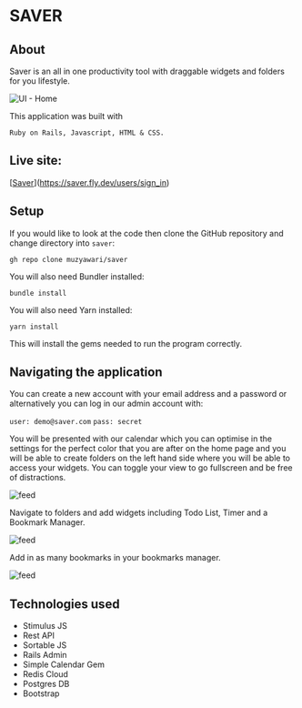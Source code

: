 
# SAVER

## About

Saver is an all in one productivity tool with draggable widgets and folders for you lifestyle. 


![UI - Home](app/assets/images/og.png)

This application was built with
```
Ruby on Rails, Javascript, HTML & CSS.
```

## Live site:

[[Saver](https://www.monosaver.com/)](https://saver.fly.dev/users/sign_in)

## Setup

If you would like to look at the code then clone the GitHub repository and change directory into `saver`:
```
gh repo clone muzyawari/saver
```

You will also need Bundler installed:
```
bundle install
```
You will also need Yarn installed:
```
yarn install
```
This will install the gems needed to run the program correctly.

## Navigating the application

You can create a new account with your email address and a password or alternatively you can log in our admin account with:

`user: demo@saver.com`
`pass: secret`

You will be presented with our calendar which you can optimise in the settings for the perfect color that you are after on the home page and you will be able to create folders on the left hand side where you will be able to access your widgets. You can toggle your view to go fullscreen and be free of distractions. 

![feed](app/assets/images/homepage.png)

Navigate to folders and add widgets including Todo List, Timer and a Bookmark Manager. 

![feed](app/assets/images/Folder.png)

Add in as many bookmarks in your bookmarks manager. 

![feed](app/assets/images/bookmark.png)


## Technologies used

- Stimulus JS
- Rest API
- Sortable JS
- Rails Admin
- Simple Calendar Gem
- Redis Cloud
- Postgres DB
- Bootstrap



